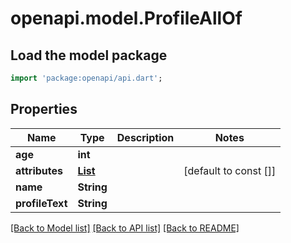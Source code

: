 # openapi.model.ProfileAllOf

## Load the model package
```dart
import 'package:openapi/api.dart';
```

## Properties
Name | Type | Description | Notes
------------ | ------------- | ------------- | -------------
**age** | **int** |  | 
**attributes** | [**List<ProfileAttributeValue>**](ProfileAttributeValue.md) |  | [default to const []]
**name** | **String** |  | 
**profileText** | **String** |  | 

[[Back to Model list]](../README.md#documentation-for-models) [[Back to API list]](../README.md#documentation-for-api-endpoints) [[Back to README]](../README.md)


